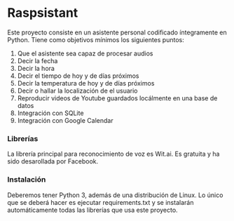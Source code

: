 # Raspsistant

Este proyecto consiste en un asistente personal codificado íntegramente en Python. Tiene como objetivos mínimos los siguientes puntos:
<ol>
  <li> Que el asistente sea capaz de procesar audios </li>
  <li> Decir la fecha </li>
  <li> Decir la hora </li>
  <li> Decir el tiempo de hoy y de días próximos </li>
  <li> Decir la temperatura de hoy y de días próximos </li>
  <li> Decir o hallar la localización de el usuario </li>
  <li> Reproducir videos de Youtube guardados locálmente en una base de datos </li>
  <li> Integración con SQLite </li>
  <li> Integración con Google Calendar </li>
</ol>

<h3> Librerías </h3>
La librería principal para reconocimiento de voz es Wit.ai. Es gratuita y ha sido desarollada por Facebook.

<h3> Instalación </h3>
Deberemos tener Python 3, además de una distribución de Linux. Lo único que se deberá hacer es ejecutar requirements.txt
y se instalarán automáticamente todas las librerías que usa este proyecto.
